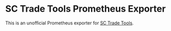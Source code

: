 # SC Trade Tools Prometheus Exporter

This is an unofficial Prometheus exporter for [SC Trade Tools](https://sc-trade.tools).
